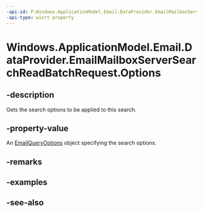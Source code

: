 ```yaml
---
-api-id: P:Windows.ApplicationModel.Email.DataProvider.EmailMailboxServerSearchReadBatchRequest.Options
-api-type: winrt property
---
```


<!-- Property syntax
public Windows.ApplicationModel.Email.EmailQueryOptions Options { get; }
-->

# Windows.ApplicationModel.Email.DataProvider.EmailMailboxServerSearchReadBatchRequest.Options

## -description
Gets the search options to be applied to this search.

## -property-value
An [EmailQueryOptions](../windows.applicationmodel.email/emailqueryoptions.md) object specifying the search options.

## -remarks

## -examples

## -see-also
